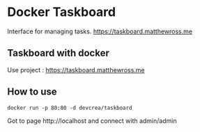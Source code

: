 # Docker Taskboard

Interface for managing tasks.
https://taskboard.matthewross.me

## Taskboard with docker

Use project : https://taskboard.matthewross.me

## How to use
```Linux
docker run -p 80:80 -d devcrea/taskboard
```

Got to page http://localhost and connect with admin/admin
